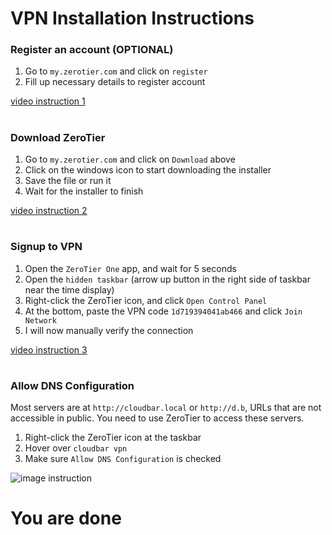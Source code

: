 # VPN Installation Instructions

### Register an account (OPTIONAL)

1. Go to `my.zerotier.com` and click on `register`
2. Fill up necessary details to register account

[video instruction 1](https://i.imgur.com/AEG98PI.mp4)

#

### Download ZeroTier

1. Go to `my.zerotier.com` and click on `Download` above
2. Click on the windows icon to start downloading the installer
3. Save the file or run it
4. Wait for the installer to finish

[video instruction 2](https://i.imgur.com/7j5FnDp.mp4)

#

### Signup to VPN

1. Open the `ZeroTier One` app, and wait for 5 seconds
2. Open the `hidden taskbar` (arrow up button in the right side of taskbar near the time display)
3. Right-click the ZeroTier icon, and click `Open Control Panel`
4. At the bottom, paste the VPN code `1d719394041ab466` and click `Join Network`
5. I will now manually verify the connection

[video instruction 3](https://i.imgur.com/DER4l8t.mp4)

#

### Allow DNS Configuration

Most servers are at `http://cloudbar.local` or `http://d.b`, URLs that are not accessible in public. You need to use ZeroTier to access these servers.
1. Right-click the ZeroTier icon at the taskbar
2. Hover over `cloudbar vpn`
3. Make sure `Allow DNS Configuration` is checked

![image instruction](https://i.imgur.com/h85GVaI.png)

# You are done
